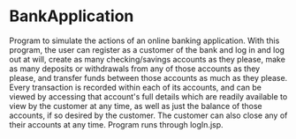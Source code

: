 # BankApplication
Program to simulate the actions of an online banking application.  With this program, the user can register as a customer of the bank and 
log in and log out at will, create as many checking/savings accounts as they please, make as many deposits or withdrawals from any of those 
accounts as they please, and transfer funds between those accounts as much as they please.  Every transaction is recorded within each of 
its accounts, and can be viewed by accessing that account's full details which are readily available to view by the customer at any time, 
as well as just the balance of those accounts, if so desired by the customer.  The customer can also close any of their accounts at any
time.  Program runs through logIn.jsp.
